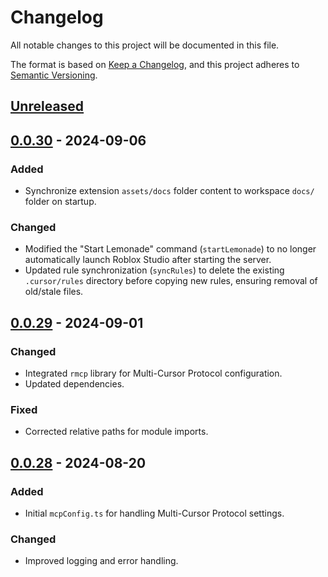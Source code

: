 # Changelog

All notable changes to this project will be documented in this file.

The format is based on [Keep a Changelog](https://keepachangelog.com/en/1.0.0/),
and this project adheres to [Semantic Versioning](https://semver.org/spec/v2.0.0.html).

## [Unreleased]

## [0.0.30] - 2024-09-06

### Added

- Synchronize extension `assets/docs` folder content to workspace `docs/` folder on startup.

### Changed

- Modified the "Start Lemonade" command (`startLemonade`) to no longer automatically launch Roblox Studio after starting the server.
- Updated rule synchronization (`syncRules`) to delete the existing `.cursor/rules` directory before copying new rules, ensuring removal of old/stale files.

## [0.0.29] - 2024-09-01

### Changed

- Integrated `rmcp` library for Multi-Cursor Protocol configuration.
- Updated dependencies.

### Fixed

- Corrected relative paths for module imports.

## [0.0.28] - 2024-08-20

### Added

- Initial `mcpConfig.ts` for handling Multi-Cursor Protocol settings.

### Changed

- Improved logging and error handling.

[Unreleased]: https://github.com/LupaHQ/argon-vscode/compare/0.0.29...HEAD
[0.0.30]: https://github.com/LupaHQ/argon-vscode/compare/0.0.29...0.0.30
[0.0.29]: https://github.com/LupaHQ/argon-vscode/compare/0.0.28...0.0.29
[0.0.28]: https://github.com/LupaHQ/argon-vscode/releases/tag/0.0.28
